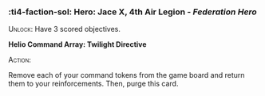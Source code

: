 ### :ti4-faction-sol: **Hero**: Jace X, 4th Air Legion - _Federation Hero_

<span style="font-variant:small-caps;">Unlock</span>: Have 3 scored objectives.

**Helio Command Array: Twilight Directive**

<span style="font-variant:small-caps;">Action</span>:

Remove each of your command tokens from the game board and return them to your reinforcements. Then, purge this card.
